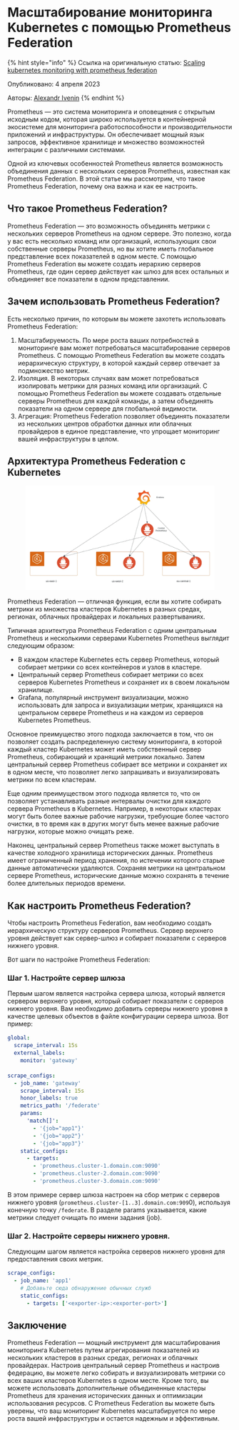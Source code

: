 # Масштабирование мониторинга Kubernetes с помощью Prometheus Federation

{% hint style="info" %}
Ссылка на оригинальную статью: [Scaling kubernetes monitoring with prometheus federation](https://medium.com/@alex.ivenin/scaling-kubernetes-monitoring-with-prometheus-federation-1d4e00b3c744)

Опубликовано: 4 апреля 2023

Авторы: [Alexandr Ivenin](https://medium.com/@alex.ivenin?source=post\_page-----1d4e00b3c744--------------------------------)
{% endhint %}

Prometheus — это система мониторинга и оповещения с открытым исходным кодом, которая широко используется в контейнерной экосистеме для мониторинга работоспособности и производительности приложений и инфраструктуры. Он обеспечивает мощный язык запросов, эффективное хранилище и множество возможностей интеграции с различными системами.

Одной из ключевых особенностей Prometheus является возможность объединения данных с нескольких серверов Prometheus, известная как Prometheus Federation. В этой статье мы рассмотрим, что такое Prometheus Federation, почему она важна и как ее настроить.

## Что такое Prometheus Federation?

Prometheus Federation — это возможность объединять метрики с нескольких серверов Prometheus на одном сервере. Это полезно, когда у вас есть несколько команд или организаций, использующих свои собственные серверы Prometheus, но вы хотите иметь глобальное представление всех показателей в одном месте. С помощью Prometheus Federation вы можете создать иерархию серверов Prometheus, где один сервер действует как шлюз для всех остальных и объединяет все показатели в одном представлении.

## Зачем использовать Prometheus Federation?

Есть несколько причин, по которым вы можете захотеть использовать Prometheus Federation:

1. Масштабируемость. По мере роста ваших потребностей в мониторинге вам может потребоваться масштабирование серверов Prometheus. С помощью Prometheus Federation вы можете создать иерархическую структуру, в которой каждый сервер отвечает за подмножество метрик.
2. Изоляция. В некоторых случаях вам может потребоваться изолировать метрики для разных команд или организаций. С помощью Prometheus Federation вы можете создавать отдельные серверы Prometheus для каждой команды, а затем объединять показатели на одном сервере для глобальной видимости.
3. Агрегация: Prometheus Federation позволяет объединять показатели из нескольких центров обработки данных или облачных провайдеров в единое представление, что упрощает мониторинг вашей инфраструктуры в целом.

## Архитектура Prometheus Federation с Kubernetes

<figure><img src="../../.gitbook/assets/prometheus_1.webp" alt=""><figcaption></figcaption></figure>

Prometheus Federation — отличная функция, если вы хотите собирать метрики из множества кластеров Kubernetes в разных средах, регионах, облачных провайдерах и локальных развертываниях.

Типичная архитектура Prometheus Federation с одним центральным Prometheus и несколькими серверами Kubernetes Prometheus выглядит следующим образом:

* В каждом кластере Kubernetes есть сервер Prometheus, который собирает метрики со всех контейнеров и узлов в кластере.
* Центральный сервер Prometheus собирает метрики со всех серверов Kubernetes Prometheus и сохраняет их в своем локальном хранилище.
* Grafana, популярный инструмент визуализации, можно использовать для запроса и визуализации метрик, хранящихся на центральном сервере Prometheus и на каждом из серверов Kubernetes Prometheus.

Основное преимущество этого подхода заключается в том, что он позволяет создать распределенную систему мониторинга, в которой каждый кластер Kubernetes может иметь собственный сервер Prometheus, собирающий и хранящий метрики локально. Затем центральный сервер Prometheus собирает все метрики и сохраняет их в одном месте, что позволяет легко запрашивать и визуализировать метрики по всем кластерам.

Еще одним преимуществом этого подхода является то, что он позволяет устанавливать разные интервалы очистки для каждого сервера Prometheus в Kubernetes. Например, в некоторых кластерах могут быть более важные рабочие нагрузки, требующие более частого очистки, в то время как в других могут быть менее важные рабочие нагрузки, которые можно очищать реже.

Наконец, центральный сервер Prometheus также может выступать в качестве холодного хранилища исторических данных. Prometheus имеет ограниченный период хранения, по истечении которого старые данные автоматически удаляются. Сохраняя метрики на центральном сервере Prometheus, исторические данные можно сохранять в течение более длительных периодов времени.

## Как настроить Prometheus Federation?

Чтобы настроить Prometheus Federation, вам необходимо создать иерархическую структуру серверов Prometheus. Сервер верхнего уровня действует как сервер-шлюз и собирает показатели с серверов нижнего уровня.

Вот шаги по настройке Prometheus Federation:

### Шаг 1. Настройте сервер шлюза

Первым шагом является настройка сервера шлюза, который является сервером верхнего уровня, который собирает показатели с серверов нижнего уровня. Вам необходимо добавить серверы нижнего уровня в качестве целевых объектов в файле конфигурации сервера шлюза. Вот пример:

```yaml
global:
  scrape_interval: 15s
  external_labels:
    monitor: 'gateway'

scrape_configs:
  - job_name: 'gateway'
    scrape_interval: 15s
    honor_labels: true
    metrics_path: '/federate'
    params:
      'match[]':
        - '{job="app1"}'
        - '{job="app2"}'
        - '{job="app3"}'
    static_configs:
      - targets:
        - 'prometheus.cluster-1.domain.com:9090'
        - 'prometheus.cluster-2.domain.com:9090'
        - 'prometheus.cluster-3.domain.com:9090'
```

В этом примере сервер шлюза настроен на сбор метрик с серверов нижнего уровня (`prometheus.cluster-[1..3].domain.com:909`0), используя конечную точку `/federate`. В разделе params указывается, какие метрики следует очищать по имени задания (job).

### Шаг 2. Настройте серверы нижнего уровня.

Следующим шагом является настройка серверов нижнего уровня для предоставления своих метрик.

```yaml
scrape_configs:
  - job_name: 'app1'
    # Добавьте сюда обнаружение обычных служб
    static_configs:
      - targets: ['<exporter-ip>:<exporter-port>']
```

## Заключение

Prometheus Federation — мощный инструмент для масштабирования мониторинга Kubernetes путем агрегирования показателей из нескольких кластеров в разных средах, регионах и облачных провайдерах. Настроив центральный сервер Prometheus и настроив федерацию, вы можете легко собирать и визуализировать метрики со всех ваших кластеров Kubernetes в одном месте. Кроме того, вы можете использовать дополнительные объединенные кластеры Prometheus для хранения исторических данных и оптимизации использования ресурсов. С Prometheus Federation вы можете быть уверены, что ваш мониторинг Kubernetes масштабируется по мере роста вашей инфраструктуры и остается надежным и эффективным.
